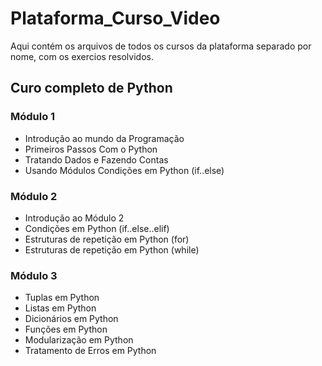 # Plataforma_Curso_Video 
 Aqui contém os arquivos de todos os cursos da plataforma separado por nome, com os exercios resolvidos.
 
## Curo completo de Python 

### Módulo 1 
* Introdução ao mundo da Programação
* Primeiros Passos Com o Python
* Tratando Dados e Fazendo Contas
* Usando Módulos
Condições em Python (if..else)
### Módulo 2 
* Introdução ao Módulo 2
* Condições em Python (if..else..elif)
* Estruturas de repetição em Python (for)
* Estruturas de repetição em Python (while)
### Módulo 3 
* Tuplas em Python
* Listas em Python
* Dicionários em Python
* Funções em Python
* Modularização em Python
* Tratamento de Erros em Python
